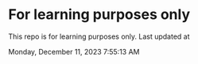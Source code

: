 # For learning purposes only
This repo is for learning purposes only.
Last updated at

Monday, December 11, 2023 7:55:13 AM

